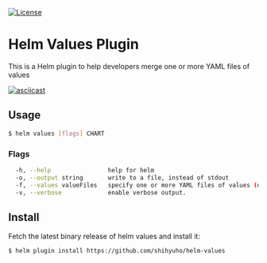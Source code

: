 [![License](https://img.shields.io/badge/License-Apache%202.0-blue.svg)](https://github.com/shihyuho/helm-values/blob/master/LICENSE)

# Helm Values Plugin

This is a Helm plugin to help developers merge one or more YAML files of values

[![asciicast](https://asciinema.org/a/StHw7ZiwrnJOoCr9ZoyRJpUKK.png)](https://asciinema.org/a/StHw7ZiwrnJOoCr9ZoyRJpUKK)

## Usage

```sh
$ helm values [flags] CHART
```

### Flags

```sh
  -h, --help                help for helm
  -o, --output string       write to a file, instead of stdout
  -f, --values valueFiles   specify one or more YAML files of values (default [])
  -v, --verbose             enable verbose output.
```

## Install

Fetch the latest binary release of helm values and install it:
 
```sh
$ helm plugin install https://github.com/shihyuho/helm-values
```
